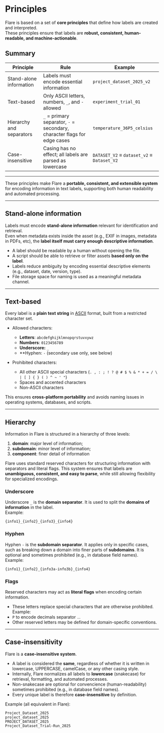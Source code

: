 # Principles

Flare is based on a set of **core principles** that define how labels are created and interpreted.  
These principles ensure that labels are **robust, consistent, human-readable, and machine-actionable**.

## Summary

| Principle                | Rule                                                                       | Example                                  |
|--------------------------|---------------------------------------------------------------------------|------------------------------------------|
| Stand-alone information  | Labels must encode essential information                                  | `project_dataset_2025_v2`                |
| Text-based               | Only ASCII letters, numbers, `_`, and `-` allowed                         | `experiment_trial_01`                    |
| Hierarchy and separators | `_` = primary separator, `-` = secondary, character flags for edge cases | `temperature_36P5_celsius`               |
| Case-insensitive         | Casing has no effect; all labels are parsed as lowercase                  | `DATASET_V2` ≡ `dataset_v2` ≡ `Dataset_V2` |


---

These principles make Flare a **portable, consistent, and extensible system** for encoding information in text labels, supporting both human readability and automated processing.

---

## Stand-alone information

Labels must encode **stand-alone information** relevant for identification and retrieval.  
Even when metadata exists inside the asset (e.g., EXIF in images, metadata in PDFs, etc), the **label itself must carry enough descriptive information**.

- A label should be readable by a human without opening the file.  
- A script should be able to retrieve or filter assets **based only on the label**.  
- Labels reduce ambiguity by encoding essential descriptive elements (e.g., dataset, date, version, type).  
- File storage space for naming is used as a meaningful metadata channel.

---

## Text-based

Every label is a **plain text string** in [ASCII](https://www.ascii-code.com/) format, built from a restricted character set.  

- Allowed characters:  
  - **Letters**: `abcdefghijklmnopqrstuvxywz`  
  - **Numbers**: `0123456789`  
  - **Underscore:** `_`
  - **Hyphen: `-` (secondary use only, see below)

- Prohibited characters:  
  - All other ASCII special characters (`. , : ; ! ? @ # $ % & * + = / \ | [ ] { } ( ) ^ ~ ' "`)  
  - Spaces and accented characters  
  - Non-ASCII characters  

This ensures **cross-platform portability** and avoids naming issues in operating systems, databases, and scripts.

---

## Hierarchy

Information in Flare is structured in a hierarchy of three levels:

1. **domain**: major level of information;
2. **subdomain**: minor level of information;
3. **component**: finer detail of information

Flare uses standard reserved characters for structuring information with separators and literal flags. This system ensures that labels are **unambiguous, consistent, and easy to parse**, while still allowing flexibility for specialized encodings. 

### Underscore

Underscore `_` is the **domain separator**. It is used to split the **domains of information** in the label.  
Example:  
```
{info1}_{info2}_{info3}_{info4}
```

### Hyphen

Hyphen `-` is the **subdomain separator**.  It applies only in specific cases, such as breaking down a domain into finer parts of **subdomains**. It is optional and sometimes prohibited (e.g., in database field names).  
Example:  
```
{info1}_{info2}_{info3a-info3b}_{info4}
```

### Flags
Reserved characters may act as **literal flags** when encoding certain information.  
  - These letters replace special characters that are otherwise prohibited.  
Example:  
  - `P` to encode decimals separator `.`.  
  - Other reserved letters may be defined for domain-specific conventions.  



---

## Case-insensitivity

Flare is a **case-insensitive system**.  

- A label is considered the **same**, regardless of whether it is written in lowercase, UPPERCASE, camelCase, or any other casing style.  
- Internally, Flare normalizes all labels to **lowercase** (snakecase) for retrieval, formatting, and automated processes.  
- Non-snakecase are optional for convencience (human-readability) sometimes prohibited (e.g., in database field names).
- Every unique label is therefore **case-insensitive** by definition.

Example (all equivalent in Flare):
```
Project_Dataset_2025
project_dataset_2025
PROJECT_DATASET_2025
Project_Dataset_Trial-Run_2025
```
